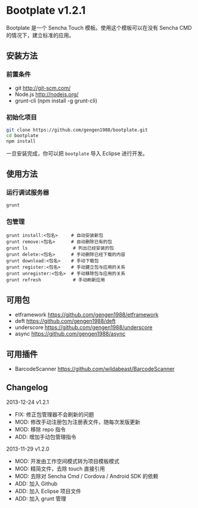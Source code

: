 Bootplate v1.2.1
=========
Bootplate 是一个 Sencha Touch 模板。使用这个模板可以在没有 Sencha CMD 的情况下，建立标准的应用。

安装方法
---------
### 前置条件 ###
- git http://git-scm.com/
- Node.js http://nodejs.org/
- grunt-cli (npm install -g grunt-cli)

### 初始化项目 ###
```bash
git clone https://github.com/gengen1988/bootplate.git
cd bootplate
npm install
```
一旦安装完成，你可以把 ```bootplate``` 导入 Eclipse 进行开发。

使用方法
---------
### 运行调试服务器 ###
```bash
grunt
```

### 包管理 ###
```
grunt install:<包名>     # 自动安装新包
grunt remove:<包名>      # 自动删除已有的包
grunt ls                 # 列出已经安装的包
grunt delete:<包名>      # 手动删除已经下载的内容
grunt download:<包名>    # 手动下载包
grunt register:<包名>    # 手动建立包与应用的关系
grunt unregister:<包名>  # 手动移除包与应用的关系
grunt refresh            # 手动刷新应用
```

可用包
---------
- etframework https://github.com/gengen1988/etframework
- deft https://github.com/gengen1988/deft
- underscore https://github.com/gengen1988/underscore
- async https://github.com/gengen1988/async

可用插件
---------
- BarcodeScanner https://github.com/wildabeast/BarcodeScanner

Changelog
----------
2013-12-24 v1.2.1
- FIX: 修正包管理器不会刷新的问题
- MOD: 修改手动注册包为注册表文件，随每次发版更新
- MOD: 移除 repo 指令
- ADD: 增加手动包管理指令

2013-11-29 v1.2.0
- MOD: 开发由工作空间模式转为项目模板模式
- MOD: 精简文件，去除 touch 直接引用
- MOD: 去除对 Sencha Cmd / Cordova / Android SDK 的依赖
- ADD: 加入 Github
- ADD: 加入 Eclipse 项目文件
- ADD: 加入 grunt 管理
